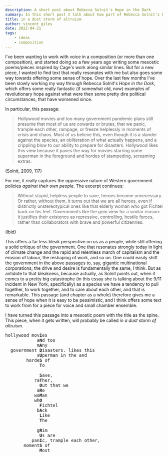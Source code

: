 ```yaml
---
description: A short post about Rebecca Solnit's Hope in the Dark
summary: In this short post I talk about how part of Rebecca Solnit's Hope in the Dark shows resonance and potential for me as a source (or inspiration) for text in a new composition involving voice.
title: in a dust storm of altruism
author: vincent giles
date: 2022-04-21
tags:
    - ideas
    - composition
---
```


I've been wanting to work with voice in a composition (or more than one composition), and started doing so a few years ago writing some mesostic poems/pieces inspired by Cage's work along similar lines. But for a new piece, I wanted to find text that really resonates with me but also goes some way towards offering some sense of hope. Over the last few months I've been slowly working my way through Rebecca Solnit's _Hope in the Dark_, which offers some really fantastic (if somewhat old, now) examples of revolutionary hope against what were then some pretty dire political circumstances, that have worsened since.

In particular, this passage:

> Hollywood movies and too many government pandemic plans still presume that most of us are cowards or brutes, that we panic, trample each other, rampage, or freeze helplessly in moments of crisis and chaos. Most of us believe this, even though it is a slander against the species, an obliteration of what actually happens, and a crippling blow to our ability to prepare for disasters. Hollywood likes this view because it paves the way for movies starring some superman in the foreground and hordes of stampeding, screaming extras.

(Solnit, 2009, 117)

For me, it really captures the oppressive nature of Western government policies _against their own people_. The excerpt continues:

> Without stupid, helpless people to save, heroes become unnecessary. Or rather, without them, it turns out that we are all heroes, even if distinctly unstereotypical ones like that elderly woman who got Fichtel back on his feet. Governments like the grim view for a similar reason: it justifies their existence as repressive, controlling, hostile forces, rather than collaborators with brave and powerful citizenries.

(Ibid)

This offers a far less bleak perspective on us as a people, while still offering a solid critique of the government. One that resonates strongly today in light of climate change and the rapid and relentless march of capitalism and the erosion of labour, the reshaping of work, and so on. One could easily shift the government in the above passages to, say, gigantic multinational corporations; the drive and desire is fundamentally the same, I think. But as antidote to that bleakness, because actually, as Solnit points out, when it comes to a pretty big catastrophe (in this essay she is talking about the 9/11 incident in New York, specifically) as a species we have a tendency to pull together, to work together, and to care about each other, and that is remarkable. This passage (and chapter as a whole) therefore gives me a sense of hope when it is easy to be pessimistic, and I think offers some text to work from for a piece for voice and small chamber ensemble.

I have turned this passage into a mesostic poem with the title as the spine. This piece, when it gets written, will probably be called _in a dust storm of altruism_.

<pre>
hollywood mov<b>I</b>es<br />            a<b>N</b>d too<br />            m<b>A</b>ny<br />  government <b>D</b>isasters. likes this<br />            s<b>U</b>perman in the and<br />        horde<b>S</b> of<br />             <b>T</b>o<br />             <br />             <b>S</b>ave,<br />           ra<b>T</b>her,<br />             <b>O</b>ut that we<br />            a<b>R</b>e<br />           wo<b>M</b>an<br />           wh<b>O</b><br />             <b>F</b>ichtel<br />            b<b>A</b>ck<br />             <b>L</b>ike<br />             <b>T</b>he<br />             <br />            g<b>R</b>im<br />             <b>U</b>s are<br />          pan<b>I</b>c, trample each other,<br />       moment<b>S</b> of<br />             <b>M</b>ost<br />
</pre>